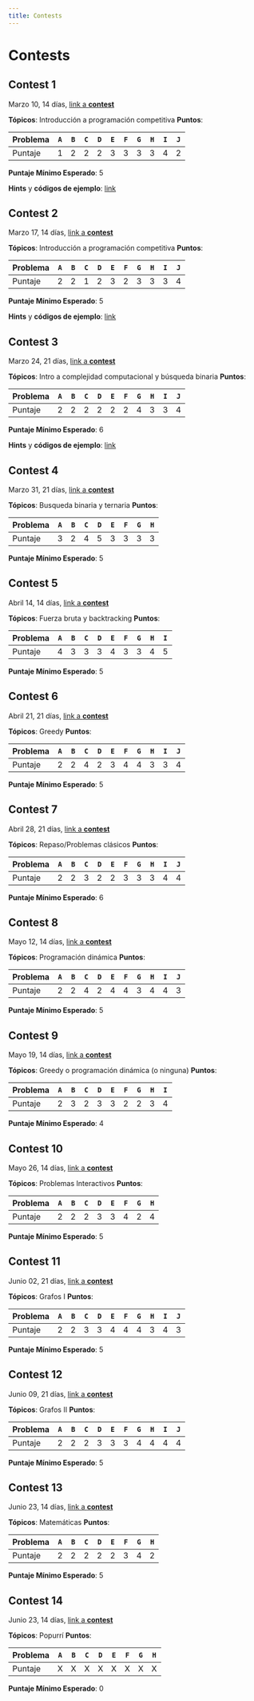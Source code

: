 ```yaml
---
title: Contests
---
```


# Contests


## Contest 1

Marzo 10, 14 días, [link a **contest**](https://vjudge.net/contest/547187)

**Tópicos**: Introducción a programación competitiva
**Puntos**:

| Problema  | `A` | `B` | `C` | `D` | `E` | `F` | `G` | `H` | `I` | `J` |
| --------- | --- | --- | --- | --- | --- | --- | --- | --- | --- | --- |
| Puntaje   |  1  |  2  |  2  |  2  |  3  |  3  |  3  |  3  |  4  |  2  |

**Puntaje Mínimo Esperado**: 5

**Hints** y **códigos de ejemplo**: [link](hints/contest1)


## Contest 2

Marzo 17, 14 días, [link a **contest**](https://vjudge.net/contest/548430)

**Tópicos**: Introducción a programación competitiva
**Puntos**:

| Problema  | `A` | `B` | `C` | `D` | `E` | `F` | `G` | `H` | `I` | `J` |
| --------- | --- | --- | --- | --- | --- | --- | --- | --- | --- | --- |
| Puntaje   |  2  |  2  |  1  |  2  |  3  |  2  |  3  |  3  |  3  |  4  |

**Puntaje Mínimo Esperado**: 5

**Hints** y **códigos de ejemplo**: [link](hints/contest2)


## Contest 3

Marzo 24, 21 días, [link a **contest**](https://vjudge.net/contest/549733)

**Tópicos**: Intro a complejidad computacional y búsqueda binaria
**Puntos**:

| Problema  | `A` | `B` | `C` | `D` | `E` | `F` | `G` | `H` | `I` | `J` |
| --------- | --- | --- | --- | --- | --- | --- | --- | --- | --- | --- |
| Puntaje   |  2  |  2  |  2  |  2  |  2  |  2  |  4  |  3  |  3  |  4  |

**Puntaje Mínimo Esperado**: 6

**Hints** y **códigos de ejemplo**: [link](hints/contest3)


## Contest 4

Marzo 31, 21 días, [link a **contest**](https://vjudge.net/contest/551141)

**Tópicos**: Busqueda binaria y ternaria
**Puntos**:

| Problema  | `A` | `B` | `C` | `D` | `E` | `F` | `G` | `H` |
| --------- | --- | --- | --- | --- | --- | --- | --- | --- |
| Puntaje   |  3  |  2  |  4  |  5  |  3  |  3  |  3  |  3  |

**Puntaje Mínimo Esperado**: 5


## Contest 5

Abril 14, 14 días, [link a **contest**](https://vjudge.net/contest/553684)

**Tópicos**: Fuerza bruta y backtracking
**Puntos**:

| Problema  | `A` | `B` | `C` | `D` | `E` | `F` | `G` | `H` | `I` |
| --------- | --- | --- | --- | --- | --- | --- | --- | --- | --- |
| Puntaje   |  4  |  3  |  3  |  3  |  4  |  3  |  3  |  4  |  5  |

**Puntaje Mínimo Esperado**: 5


## Contest 6

Abril 21, 21 días, [link a **contest**](https://vjudge.net/contest/554753)

**Tópicos**: Greedy
**Puntos**:

| Problema  | `A` | `B` | `C` | `D` | `E` | `F` | `G` | `H` | `I` | `J` |
| --------- | --- | --- | --- | --- | --- | --- | --- | --- | --- | --- |
| Puntaje   |  2  |  2  |  4  |  2  |  3  |  4  |  4  |  3  |  3  |  4  |

**Puntaje Mínimo Esperado**: 5


## Contest 7

Abril 28, 21 días, [link a **contest**](https://vjudge.net/contest/555763)

**Tópicos**: Repaso/Problemas clásicos
**Puntos**:

| Problema  | `A` | `B` | `C` | `D` | `E` | `F` | `G` | `H` | `I` | `J` |
| --------- | --- | --- | --- | --- | --- | --- | --- | --- | --- | --- |
| Puntaje   |  2  |  2  |  3  |  2  |  2  |  3  |  3  |  3  |  4  |  4  |

**Puntaje Mínimo Esperado**: 6


## Contest 8

Mayo 12, 14 días, [link a **contest**](https://vjudge.net/contest/558403)

**Tópicos**: Programación dinámica
**Puntos**:

| Problema  | `A` | `B` | `C` | `D` | `E` | `F` | `G` | `H` | `I` | `J` |
| --------- | --- | --- | --- | --- | --- | --- | --- | --- | --- | --- |
| Puntaje   |  2  |  2  |  4  |  2  |  4  |  4  |  3  |  4  |  4  |  3  |

**Puntaje Mínimo Esperado**: 5


## Contest 9

Mayo 19, 14 días, [link a **contest**](https://vjudge.net/contest/559567)

**Tópicos**: Greedy o programación dinámica (o ninguna)
**Puntos**:

| Problema  | `A` | `B` | `C` | `D` | `E` | `F` | `G` | `H` | `I` |
| --------- | --- | --- | --- | --- | --- | --- | --- | --- | --- |
| Puntaje   |  2  |  3  |  2  |  3  |  3  |  2  |  2  |  3  |  4  |

**Puntaje Mínimo Esperado**: 4


## Contest 10

Mayo 26, 14 días, [link a **contest**](https://vjudge.net/contest/560537)

**Tópicos**: Problemas Interactivos
**Puntos**:

| Problema  | `A` | `B` | `C` | `D` | `E` | `F` | `G` | `H` |
| --------- | --- | --- | --- | --- | --- | --- | --- | --- |
| Puntaje   |  2  |  2  |  2  |  3  |  3  |  4  |  2  |  4  |

**Puntaje Mínimo Esperado**: 5


## Contest 11

Junio 02, 21 días, [link a **contest**](https://vjudge.net/contest/561735)

**Tópicos**: Grafos I
**Puntos**:

| Problema  | `A` | `B` | `C` | `D` | `E` | `F` | `G` | `H` | `I` | `J` |
| --------- | --- | --- | --- | --- | --- | --- | --- | --- | --- | --- |
| Puntaje   |  2  |  2  |  3  |  3  |  4  |  4  |  4  |  3  |  4  |  3  |

**Puntaje Mínimo Esperado**: 5


## Contest 12

Junio 09, 21 días, [link a **contest**](https://vjudge.net/contest/562863)

**Tópicos**: Grafos II
**Puntos**:

| Problema  | `A` | `B` | `C` | `D` | `E` | `F` | `G` | `H` | `I` | `J` |
| --------- | --- | --- | --- | --- | --- | --- | --- | --- | --- | --- |
| Puntaje   |  2  |  2  |  2  |  3  |  3  |  3  |  4  |  4  |  4  |  4  |

**Puntaje Mínimo Esperado**: 5

## Contest 13

Junio 23, 14 días, [link a **contest**](https://vjudge.net/contest/564729)

**Tópicos**: Matemáticas
**Puntos**:

| Problema  | `A` | `B` | `C` | `D` | `E` | `F` | `G` | `H` |
| --------- | --- | --- | --- | --- | --- | --- | --- | --- |
| Puntaje   |  2  |  2  |  2  |  2  |  2  |  3  |  4  |  2  |

**Puntaje Mínimo Esperado**: 5

## Contest 14

Junio 23, 14 días, [link a **contest**](https://vjudge.net/contest/565804)

**Tópicos**: Popurrí
**Puntos**:

| Problema  | `A` | `B` | `C` | `D` | `E` | `F` | `G` | `H` |
| --------- | --- | --- | --- | --- | --- | --- | --- | --- |
| Puntaje   |  X  |  X  |  X  |  X  |  X  |  X  |  X  |  X  |

**Puntaje Mínimo Esperado**: 0
